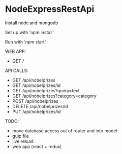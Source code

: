 # NodeExpressRestApi

Install node and mongodb

Set up with 'npm install'

Run with 'npm start'

WEB APP:
* GET /

API CALLS:

* GET /api/nobelprizes
* GET /api/nobelprizes/id
* GET /api/nobelprizes?query=text
* GET /api/nobelprizes?category=category
* POST /api/nobelprizes
* DELETE /api/nobelprizes/id
* PUT /api/nobelprizes/id

TODO:

* move database access out of router and into model
* gulp file
* live reload
* web app (react + redux)
